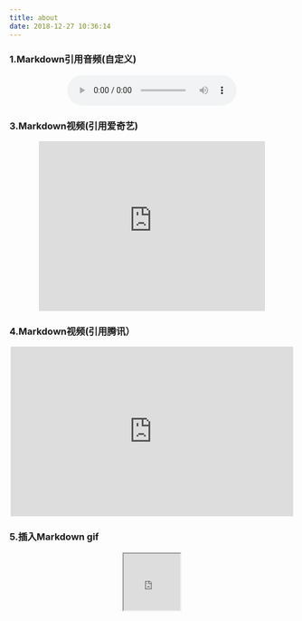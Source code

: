 ```yaml
---
title: about
date: 2018-12-27 10:36:14
---
```

### 1.Markdown引用音频(自定义)
<center>
    <audio align="center" id="audio" controls="controls"  loop="loop" preload="auto" type="audio/mp3">
        <source id="mp3" src="audio/天地无霜.mp3"></audio>
    </audio>
</center>
<!-- 
### 2.Markdown音频(引用)
<center>
    <iframe frameborder="no" border="0" marginwidth="0" autoplay='autoplay' preload="auto" marginheight="0" width=320 height=86 src="//music.163.com/outchain/player?type=2&id=34341360&auto=1&height=66"></iframe>
</center> -->


### 3.Markdown视频(引用爱奇艺)
<center>
    <iframe src="http://open.iqiyi.com/developer/player_js/coopPlayerIndex.html?vid=785c82b2b8949a49c6be38876fede723&tvId=1745487500&accessToken=2.f22860a2479ad60d8da7697274de9346&appKey=3955c3425820435e86d0f4cdfe56f5e7&appId=1368&height=100%&width=100%" frameborder="0" allowfullscreen="true" height="300" width="400"></iframe>
</center>

### 4.Markdown视频(引用腾讯）
<center>
    <iframe frameborder="0" src="https://v.qq.com/txp/iframe/player.html?vid=i00299gbm4b" allowFullScreen="true" height="300" width="500"></iframe>
</center>

### 5.插入Markdown gif
<center>
    <iframe height=100 width=100 src="http://ww4.sinaimg.cn/mw690/e75a115bgw2229v0diqv7.gif">
</center>






